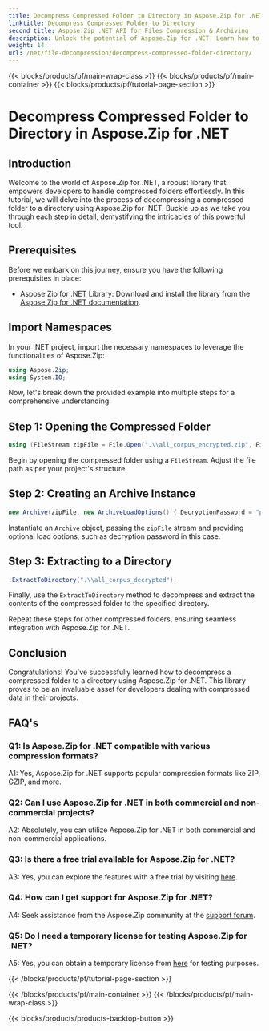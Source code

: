 ```yaml
---
title: Decompress Compressed Folder to Directory in Aspose.Zip for .NET
linktitle: Decompress Compressed Folder to Directory
second_title: Aspose.Zip .NET API for Files Compression & Archiving
description: Unlock the potential of Aspose.Zip for .NET! Learn how to effortlessly decompress folders with this step-by-step guide. Dive into the world of seamless compression and extraction.
weight: 14
url: /net/file-decompression/decompress-compressed-folder-directory/
---
```


{{< blocks/products/pf/main-wrap-class >}}
{{< blocks/products/pf/main-container >}}
{{< blocks/products/pf/tutorial-page-section >}}

# Decompress Compressed Folder to Directory in Aspose.Zip for .NET

## Introduction

Welcome to the world of Aspose.Zip for .NET, a robust library that empowers developers to handle compressed folders effortlessly. In this tutorial, we will delve into the process of decompressing a compressed folder to a directory using Aspose.Zip for .NET. Buckle up as we take you through each step in detail, demystifying the intricacies of this powerful tool.

## Prerequisites

Before we embark on this journey, ensure you have the following prerequisites in place:

- Aspose.Zip for .NET Library: Download and install the library from the [Aspose.Zip for .NET documentation](https://reference.aspose.com/zip/net/).

## Import Namespaces

In your .NET project, import the necessary namespaces to leverage the functionalities of Aspose.Zip:

```csharp
using Aspose.Zip;
using System.IO;
```

Now, let's break down the provided example into multiple steps for a comprehensive understanding.

## Step 1: Opening the Compressed Folder

```csharp
using (FileStream zipFile = File.Open(".\\all_corpus_encrypted.zip", FileMode.Open))
```

Begin by opening the compressed folder using a `FileStream`. Adjust the file path as per your project's structure.

## Step 2: Creating an Archive Instance

```csharp
new Archive(zipFile, new ArchiveLoadOptions() { DecryptionPassword = "p@s$" })
```

Instantiate an `Archive` object, passing the `zipFile` stream and providing optional load options, such as decryption password in this case.

## Step 3: Extracting to a Directory

```csharp
.ExtractToDirectory(".\\all_corpus_decrypted");
```

Finally, use the `ExtractToDirectory` method to decompress and extract the contents of the compressed folder to the specified directory.

Repeat these steps for other compressed folders, ensuring seamless integration with Aspose.Zip for .NET.

## Conclusion

Congratulations! You've successfully learned how to decompress a compressed folder to a directory using Aspose.Zip for .NET. This library proves to be an invaluable asset for developers dealing with compressed data in their projects.

## FAQ's

### Q1: Is Aspose.Zip for .NET compatible with various compression formats?

A1: Yes, Aspose.Zip for .NET supports popular compression formats like ZIP, GZIP, and more.

### Q2: Can I use Aspose.Zip for .NET in both commercial and non-commercial projects?

A2: Absolutely, you can utilize Aspose.Zip for .NET in both commercial and non-commercial applications.

### Q3: Is there a free trial available for Aspose.Zip for .NET?

A3: Yes, you can explore the features with a free trial by visiting [here](https://releases.aspose.com/).

### Q4: How can I get support for Aspose.Zip for .NET?

A4: Seek assistance from the Aspose.Zip community at the [support forum](https://forum.aspose.com/c/zip/37).

### Q5: Do I need a temporary license for testing Aspose.Zip for .NET?

A5: Yes, you can obtain a temporary license from [here](https://purchase.aspose.com/temporary-license/) for testing purposes.

{{< /blocks/products/pf/tutorial-page-section >}}

{{< /blocks/products/pf/main-container >}}
{{< /blocks/products/pf/main-wrap-class >}}

{{< blocks/products/products-backtop-button >}}
